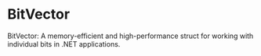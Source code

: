 # BitVector
BitVector: A memory-efficient and high-performance struct for working with individual bits in .NET applications.

